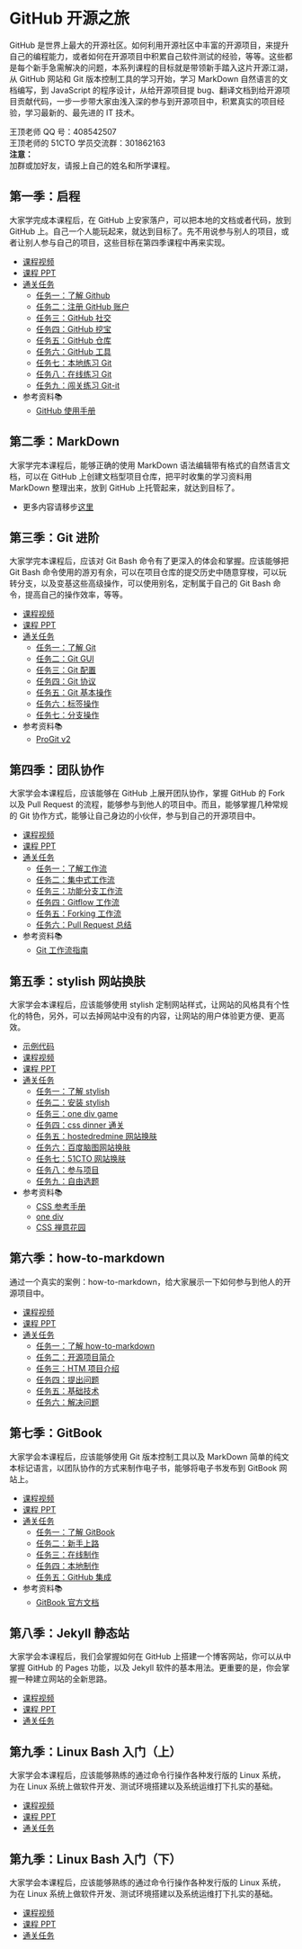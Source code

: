 # GitHub 开源之旅

GitHub 是世界上最大的开源社区。如何利用开源社区中丰富的开源项目，来提升自己的编程能力，或者如何在开源项目中积累自己软件测试的经验，等等。这些都是每个新手急需解决的问题，本系列课程的目标就是带领新手踏入这片开源江湖，从 GitHub 网站和 Git 版本控制工具的学习开始，学习 MarkDown 自然语言的文档编写，到 JavaScript 的程序设计，从给开源项目提 bug、翻译文档到给开源项目贡献代码，一步一步带大家由浅入深的参与到开源项目中，积累真实的项目经验，学习最新的、最先进的 IT 技术。

王顶老师 QQ 号：408542507  
王顶老师的 51CTO 学员交流群：301862163  
**注意：**  
加群或加好友，请报上自己的姓名和所学课程。  

## 第一季：启程

大家学完成本课程后，在 GitHub 上安家落户，可以把本地的文档或者代码，放到 GitHub 上。自己一个人能玩起来，就达到目标了。先不用说参与别人的项目，或者让别人参与自己的项目，这些目标在第四季课程中再来实现。

- [课程视频<img src="https://raw.githubusercontent.com/wangding/courses/master/images/video.png" height="15">](http://edu.51cto.com/course/course_id-7845.html)
- [课程 PPT<img src="https://raw.githubusercontent.com/wangding/courses/master/images/presentation.png" height="15"/>](Github.pptx)
- [通关任务<img src="https://raw.githubusercontent.com/wangding/courses/master/images/homework.png" height="15"/>](TaskS01.md)  
    - [任务一：了解 Github](TaskS01.md#任务一了解-github)  
    - [任务二：注册 GitHub 账户](TaskS01.md#任务二注册-github-账户)  
    - [任务三：GitHub 社交](TaskS01.md#任务三github-社交)  
    - [任务四：GitHub 挖宝](TaskS01.md#任务四github-挖宝)  
    - [任务五：GitHub 仓库](TaskS01.md#任务五github-仓库)
    - [任务六：GitHub 工具](TaskS01.md#任务六github-工具)  
    - [任务七：本地练习 Git](TaskS01.md#任务七本地练习-git)  
    - [任务八：在线练习 Git](TaskS01.md#任务八在线练习-git)  
    - [任务九：闯关练习 Git-it](TaskS01.md#任务九闯关练习-git-it)  
- 参考资料:books:  
    - [GitHub 使用手册](http://wiki.jikexueyuan.com/project/github-basics/)  

## 第二季：MarkDown

大家学完本课程后，能够正确的使用 MarkDown 语法编辑带有格式的自然语言文档，可以在 GitHub 上创建文档型项目仓库，把平时收集的学习资料用 MarkDown 整理出来，放到 GitHub 上托管起来，就达到目标了。

- 更多内容请移步[这里](../markdown/README.md)


## 第三季：Git 进阶

大家学完本课程后，应该对 Git Bash 命令有了更深入的体会和掌握。应该能够把 Git Bash 命令使用的游刃有余，可以在项目仓库的提交历史中随意穿梭，可以玩转分支，以及变基这些高级操作，可以使用别名，定制属于自己的 Git Bash 命令，提高自己的操作效率，等等。

- [课程视频<img src="https://raw.githubusercontent.com/wangding/courses/master/images/video.png" height="15">](http://edu.51cto.com/course/course_id-8177.html)
- [课程 PPT<img src="https://raw.githubusercontent.com/wangding/courses/master/images/presentation.png" height="15"/>](Git_plus.pptx)
- [通关任务<img src="https://raw.githubusercontent.com/wangding/courses/master/images/homework.png" height="15"/>](TaskS02.md)  
    - [任务一：了解 Git](TaskS02.md#任务一了解-git)
    - [任务二：Git GUI](TaskS02.md#任务二git-gui)
    - [任务三：Git 配置](TaskS02.md#任务三git-配置)
    - [任务四：Git 协议](TaskS02.md#任务四git-协议)
    - [任务五：Git 基本操作](TaskS02.md#任务五git-基本操作)
    - [任务六：标签操作](TaskS02.md#任务六标签操作)
    - [任务七：分支操作](TaskS02.md#任务七分支操作)
- 参考资料:books:  
  - [ProGit v2](https://github.com/progit/progit2-zh)  

## 第四季：团队协作

大家学会本课程后，应该能够在 GitHub 上展开团队协作，掌握 GitHub 的 Fork 以及 Pull Request 的流程，能够参与到他人的项目中。而且，能够掌握几种常规的 Git 协作方式，能够让自己身边的小伙伴，参与到自己的开源项目中。

- [课程视频<img src="https://raw.githubusercontent.com/wangding/courses/master/images/video.png" height="15">](http://edu.51cto.com/course/course_id-8367.html)
- [课程 PPT<img src="https://raw.githubusercontent.com/wangding/courses/master/images/presentation.png" height="15"/>](git-flow.pptx)
- [通关任务<img src="https://raw.githubusercontent.com/wangding/courses/master/images/homework.png" height="15"/>](TaskS03.md)  
  - [任务一：了解工作流](TaskS03.md#任务一了解工作流)  
  - [任务二：集中式工作流](TaskS03.md#任务二集中式工作流)  
  - [任务三：功能分支工作流](TaskS03.md#任务三功能分支工作流)  
  - [任务四：Gitflow 工作流](TaskS03.md#任务四gitflow-工作流)  
  - [任务五：Forking 工作流](TaskS03.md#任务五forking-工作流)  
  - [任务六：Pull Request 总结](TaskS03.md#任务六pull-request-总结)  
- 参考资料:books:  
  - [Git 工作流指南](https://github.com/xirong/my-git/blob/master/git-workflow-tutorial.md)  

## 第五季：stylish 网站换肤

大家学会本课程后，应该能够使用 stylish 定制网站样式，让网站的风格具有个性化的特色，另外，可以去掉网站中没有的内容，让网站的用户体验更方便、更高效。

- [示例代码](https://github.com/wangding/simple-clear-style/)  
- [课程视频<img src="https://raw.githubusercontent.com/wangding/courses/master/images/video.png" height="15">](http://edu.51cto.com/course/course_id-8510.html)
- [课程 PPT<img src="https://raw.githubusercontent.com/wangding/courses/master/images/presentation.png" height="15"/>](stylish.pptx)
- [通关任务<img src="https://raw.githubusercontent.com/wangding/courses/master/images/homework.png" height="15"/>](tasks05.md)  
  - [任务一：了解 stylish](tasks05.md#任务一了解-stylish)  
  - [任务二：安装 stylish](tasks05.md#任务二安装-stylish)  
  - [任务三：one div game](tasks05.md#任务三one-div-game)  
  - [任务四：css dinner 通关](tasks05.md#任务四css-dinner-通关)  
  - [任务五：hostedredmine 网站换肤](tasks05.md#任务五hostedredmine-网站换肤)  
  - [任务六：百度脑图网站换肤](tasks05.md#任务六百度脑图网站换肤)  
  - [任务七：51CTO 网站换肤](tasks05.md#任务七51cto-学院网站换肤)  
  - [任务八：参与项目](tasks05.md#任务八参与项目)  
  - [任务九：自由选题](tasks05.md#任务七自由选题)  
- 参考资料:books:  
  - [CSS 参考手册](http://www.w3school.com.cn/cssref/index.asp)  
  - [one div](http://one-div.com/)  
  - [CSS 禅意花园](http://www.csszengarden.com/)  

## 第六季：how-to-markdown

通过一个真实的案例：how-to-markdown，给大家展示一下如何参与到他人的开源项目中。

- [课程视频<img src="https://raw.githubusercontent.com/wangding/courses/master/images/video.png" height="15">](http://edu.51cto.com/course/course_id-8513.html)
- [课程 PPT<img src="https://raw.githubusercontent.com/wangding/courses/master/images/presentation.png" height="15"/>](how-to-markdown.pptx)
- [通关任务<img src="https://raw.githubusercontent.com/wangding/courses/master/images/homework.png" height="15"/>](tasks06.md)  
  - [任务一：了解 how-to-markdown](tasks06.md#任务一了解-how-to-markdown)  
  - [任务二：开源项目简介](tasks06.md#任务二开源项目简介)  
  - [任务三：HTM 项目介绍](tasks06.md#任务三HTM-项目介绍)  
  - [任务四：提出问题](tasks06.md#任务四提出问题)  
  - [任务五：基础技术](tasks06.md#任务五基础技术)  
  - [任务六：解决问题](tasks06.md#任务六解决问题)

## 第七季：GitBook

大家学会本课程后，应该能够使用 Git 版本控制工具以及 MarkDown 简单的纯文本标记语言，以团队协作的方式来制作电子书，能够将电子书发布到 GitBook 网站上。

- [课程视频<img src="https://raw.githubusercontent.com/wangding/courses/master/images/video.png" height="15">](http://edu.51cto.com/course/course_id-8684.html)
- [课程 PPT<img src="https://raw.githubusercontent.com/wangding/courses/master/images/presentation.png" height="15"/>](gitbook.pptx)
- [通关任务<img src="https://raw.githubusercontent.com/wangding/courses/master/images/homework.png" height="15"/>](tasks07.md)  
  - [任务一：了解 GitBook](tasks07.md#任务一了解-gitbook)  
  - [任务二：新手上路](tasks07.md#任务二新手上路)  
  - [任务三：在线制作](tasks07.md#任务三在线制作)  
  - [任务四：本地制作](tasks07.md#任务四本地制作)  
  - [任务五：GitHub 集成](tasks07.md#任务五github-集成)  
- 参考资料:books:  
  - [GitBook 官方文档](https://toolchain.gitbook.com)  

## 第八季：Jekyll 静态站

大家学会本课程后，我们会掌握如何在 GitHub 上搭建一个博客网站，你可以从中掌握 GitHub 的 Pages 功能，以及 Jekyll 软件的基本用法。更重要的是，你会掌握一种建立网站的全新思路。

- [课程视频<img src="https://raw.githubusercontent.com/wangding/courses/master/images/video.png" height="15">](http://edu.51cto.com/course/10440.html)
- [课程 PPT<img src="https://raw.githubusercontent.com/wangding/courses/master/images/presentation.png" height="15"/>](jekyll.pptx)
- [通关任务<img src="https://raw.githubusercontent.com/wangding/courses/master/images/homework.png" height="15"/>](tasks08.md)  

## 第九季：Linux Bash 入门（上）

大家学会本课程后，应该能够熟练的通过命令行操作各种发行版的 Linux 系统，为在 Linux 系统上做软件开发、测试环境搭建以及系统运维打下扎实的基础。

- [课程视频<img src="https://raw.githubusercontent.com/wangding/courses/master/images/video.png" height="15">](http://edu.51cto.com/course/course_id-9244.html)
- [课程 PPT<img src="https://raw.githubusercontent.com/wangding/courses/master/images/presentation.png" height="15"/>](bash01.pptx)
- [通关任务<img src="https://raw.githubusercontent.com/wangding/courses/master/images/homework.png" height="15"/>](tasks09.md)  

## 第九季：Linux Bash 入门（下）

大家学会本课程后，应该能够熟练的通过命令行操作各种发行版的 Linux 系统，为在 Linux 系统上做软件开发、测试环境搭建以及系统运维打下扎实的基础。

- [课程视频<img src="https://raw.githubusercontent.com/wangding/courses/master/images/video.png" height="15">](http://edu.51cto.com/course/10195.html)
- [课程 PPT<img src="https://raw.githubusercontent.com/wangding/courses/master/images/presentation.png" height="15"/>](bash02.pptx)
- [通关任务<img src="https://raw.githubusercontent.com/wangding/courses/master/images/homework.png" height="15"/>](tasks09-2.md)  
